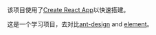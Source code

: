 该项目使用了[Create React App](https://github.com/facebook/create-react-app)以快速搭建。

这是一个学习项目，去对比[ant-design](https://github.com/ant-design/ant-design) and [element](https://github.com/ElemeFE/element)。